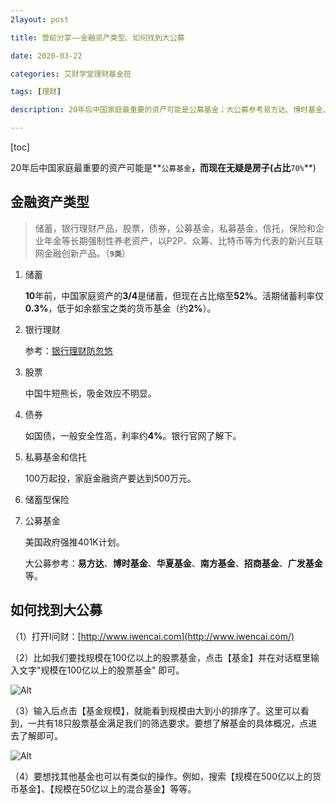 ```yaml
---
2layout: post

title: 营前分享——金融资产类型、如何找到大公募

date: 2020-03-22

categories: 艾财学堂理财基金班

tags: [理财]

description: 20年后中国家庭最重要的资产可能是公募基金；大公募参考易方达、博时基金、华夏基金、南方基金、招商基金、广发基金；I问财

---
```


[toc]

20年后中国家庭最重要的资产可能是**`公募基金`**，而现在无疑是房子(占比**`70%`**)

## 金融资产类型

> 储蓄，银行理财产品，股票，债券，公募基金，私募基金，信托，保险和企业年金等长期强制性养老资产，以P2P、众筹、比特币等为代表的新兴互联网金融创新产品。（**`9类`**）

1. 储蓄

   **10**年前，中国家庭资产的**3/4**是储蓄，但现在占比缩至**52%**。活期储蓄利率仅**0.3%**，低于如余额宝之类的货币基金（约**2%**）。

2. 银行理财

   参考：[银行理财防忽悠]([https://our-earth.github.io/Blog/%E8%89%BE%E8%B4%A2%E5%AD%A6%E5%A0%82%E7%90%86%E8%B4%A2%E5%B0%8F%E7%99%BD%E8%AF%BE/2020/03/07/%E9%93%B6%E8%A1%8C%E7%90%86%E8%B4%A2%E9%98%B2%E5%BF%BD%E6%82%A0.html](https://our-earth.github.io/Blog/艾财学堂理财小白课/2020/03/07/银行理财防忽悠.html))

3. 股票

   中国牛短熊长，吸金效应不明显。

4. 债券

   如国债，一般安全性高，利率约**4%**。银行官网了解下。

5. 私募基金和信托

   100万起投，家庭金融资产要达到500万元。

6. 储蓄型保险

7. 公募基金

   美国政府强推401K计划。

   大公募参考：**易方达**、**博时基金**、**华夏基金**、**南方基金**、**招商基金**、**广发基金**等。

## 如何找到大公募

（1）打开I问财：[http://www.iwencai.com](http://www.iwencai.com/)

（2）比如我们要找规模在100亿以上的股票基金，点击【基金】并在对话框里输入文字"规模在100亿以上的股票基金" 即可。

![Alt](https://user-images.githubusercontent.com/35519242/77233837-35a65f00-6be5-11ea-9e7a-862f445b35e5.png)

（3）输入后点击【基金规模】，就能看到规模由大到小的排序了。这里可以看到，一共有18只股票基金满足我们的筛选要求。要想了解基金的具体概况，点进去了解即可。

![Alt](https://user-images.githubusercontent.com/35519242/77233851-4bb41f80-6be5-11ea-893f-b90449c600f0.png)

（4）要想找其他基金也可以有类似的操作。例如，搜索【规模在500亿以上的货币基金】、【规模在50亿以上的混合基金】等等。
